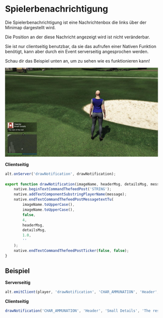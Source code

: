 # Spielerbenachrichtigung

Die Spielerbenachrichtigung ist eine Nachrichtenbox die links über der Minimap dargestellt wird.

Die Position an der diese Nachricht angezeigt wird ist nicht veränderbar.

Sie ist nur clientseitig benutzbar, da sie das aufrufen einer Nativen Funktion benötigt, kann aber durch ein Event serverseitig angesprochen werden.

Schau dir das Beispiel unten an, um zu sehen wie es funktionieren kann!

![](./img/notification.jpg)

**Clientseitig**

```js
alt.onServer('drawNotification', drawNotification);

export function drawNotification(imageName, headerMsg, detailsMsg, message) {
    native.beginTextCommandThefeedPost('STRING');
    native.addTextComponentSubstringPlayerName(message);
    native.endTextCommandThefeedPostMessagetextTu(
        imageName.toUpperCase(),
        imageName.toUpperCase(),
        false,
        4,
        headerMsg,
        detailsMsg,
        1.0,
        ''
    );
    native.endTextCommandThefeedPostTicker(false, false);
}
```

## Beispiel

**Serverseitig**

```js
alt.emitClient(player, 'drawNotification', 'CHAR_AMMUNATION', 'Header', 'Small Details', 'The rest of the owl.');
```

**Clientseitig**

```js
drawNotification('CHAR_AMMUNATION', 'Header', 'Small Details', 'The rest of the owl.');
```
